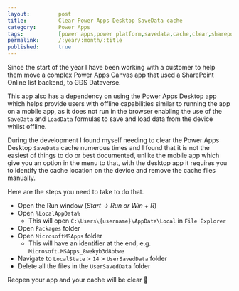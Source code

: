 ```yaml
---
layout:         post
title:          Clear Power Apps Desktop SaveData cache
category:       Power Apps
tags:           [power apps,power platform,savedata,cache,clear,sharepoint,dataverse]
permalink:      /:year/:month/:title
published:      true
---
```


Since the start of the year I have been working with a customer to help them move a complex Power Apps Canvas app that used a SharePoint Online list backend, to ~~CDS~~ Dataverse. 

This app also has a dependency on using the Power Apps Desktop app which helps provide users with offline capabilities similar to running the app on a mobile app, as it does not run in the browser enabling the use of the `SaveData` and `LoadData` formulas to save and load data from the device whilst offline.

During the development I found myself needing to clear the Power Apps Desktop `SaveData` cache numerous times and I found that it is not the easiest of things to do or best documented, unlike the mobile app which give you an option in the menu to that, with the desktop app it requires you to identify the cache location on the device and remove the cache files manually.

Here are the steps you need to take to do that.

- Open the Run window (*Start -> Run or Win + R*)
- Open `%LocalAppData%`
  - This will open `C:\Users\{username}\AppData\Local` in `File Explorer`
- Open `Packages` folder
- Open `MicrosoftMSApps` folder
  - This will have an identifier at the end, e.g. `Microsoft.MSApps_8wekyb3d8bbwe`
- Navigate to `LocalState` > `14` > `UserSavedData` folder
- Delete all the files in the `UserSavedData` folder

Reopen your app and your cache will be clear 🚀
